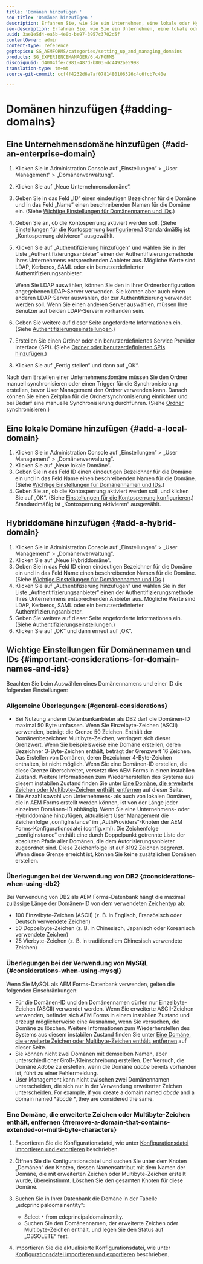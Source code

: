 ```yaml
---
title: 'Domänen hinzufügen '
seo-title: 'Domänen hinzufügen '
description: Erfahren Sie, wie Sie ein Unternehmen, eine lokale oder Hybriddomäne mithilfe der Einstellungen in Domain Management hinzufügen und allgmeine Gedanken zu Domänenamen und Ids.
seo-description: Erfahren Sie, wie Sie ein Unternehmen, eine lokale oder Hybriddomäne mithilfe der Einstellungen in Domain Management hinzufügen und allgmeine Gedanken zu Domänenamen und Ids.
uuid: 3ae1e5d4-ea5b-4e0b-be97-3957c3702d5f
contentOwner: admin
content-type: reference
geptopics: SG_AEMFORMS/categories/setting_up_and_managing_domains
products: SG_EXPERIENCEMANAGER/6.4/FORMS
discoiquuid: d4004ffe-c981-487d-b803-dc4492ae5998
translation-type: tm+mt
source-git-commit: ccf4f4232d6a7af0781480106526c4c6fcb7c40e

---
```



# Domänen hinzufügen {#adding-domains}

## Eine Unternehmensdomäne hinzufügen {#add-an-enterprise-domain}

1. Klicken Sie in Administration Console auf „Einstellungen“ > „User Management“ > „Domänenverwaltung“.
1. Klicken Sie auf „Neue Unternehmensdomäne“.
1. Geben Sie in das Feld „ID“ einen eindeutigen Bezeichner für die Domäne und in das Feld „Name“ einen beschreibenden Namen für die Domäne ein. (Siehe [Wichtige Einstellungen für Domänennamen und IDs](adding-domains.md#important-considerations-for-domain-names-and-ids).)
1. Geben Sie an, ob die Kontosperrung aktiviert werden soll. (Siehe [Einstellungen für die Kontosperrung konfigurieren](/help/forms/using/admin-help/configure-account-locking-settings.md#configure-account-locking-settings).) Standardmäßig ist „Kontosperrung aktivieren“ ausgewählt.
1. Klicken Sie auf „Authentifizierung hinzufügen“ und wählen Sie in der Liste „Authentifizierungsanbieter“ einen der Authentifizierungsmethode Ihres Unternehmens entsprechenden Anbieter aus. Mögliche Werte sind LDAP, Kerberos, SAML oder ein benutzerdefinierter Authentifizierungsanbieter.

   Wenn Sie LDAP auswählen, können Sie den in Ihrer Ordnerkonfiguration angegebenen LDAP-Server verwenden. Sie können aber auch einen anderen LDAP-Server auswählen, der zur Authentifizierung verwendet werden soll. Wenn Sie einen anderen Server auswählen, müssen Ihre Benutzer auf beiden LDAP-Servern vorhanden sein.

1. Geben Sie weitere auf dieser Seite angeforderte Informationen ein. (Siehe [Authentifizierungseinstellungen](/help/forms/using/admin-help/configuring-authentication-providers.md#authentication-settings).)
1. Erstellen Sie einen Ordner oder ein benutzerdefiniertes Service Provider Interface (SPI). (Siehe [Ordner oder benutzerdefinierten SPIs hinzufügen](/help/forms/using/admin-help/configuring-directories.md#adding-directories-or-custom-spis).)
1. Klicken Sie auf „Fertig stellen“ und dann auf „OK“.

Nach dem Erstellen einer Unternehmensdomäne müssen Sie den Ordner manuell synchronisieren oder einen Trigger für die Synchronisierung erstellen, bevor User Management den Ordner verwenden kann. Danach können Sie einen Zeitplan für die Ordnersynchronisierung einrichten und bei Bedarf eine manuelle Synchronisierung durchführen. (Siehe [Ordner synchronisieren](/help/forms/using/admin-help/synchronizing-directories.md#synchronizing-directories).)

## Eine lokale Domäne hinzufügen {#add-a-local-domain}

1. Klicken Sie in Administration Console auf „Einstellungen“ > „User Management“ > „Domänenverwaltung“.
1. Klicken Sie auf „Neue lokale Domäne“.
1. Geben Sie in das Feld ID einen eindeutigen Bezeichner für die Domäne ein und in das Feld Name einen beschreibenden Namen für die Domäne. (Siehe [Wichtige Einstellungen für Domänennamen und IDs](adding-domains.md#important-considerations-for-domain-names-and-ids).)
1. Geben Sie an, ob die Kontosperrung aktiviert werden soll, und klicken Sie auf „OK“. (Siehe [Einstellungen für die Kontosperrung konfigurieren](/help/forms/using/admin-help/configure-account-locking-settings.md#configure-account-locking-settings).) Standardmäßig ist „Kontosperrung aktivieren“ ausgewählt.

## Hybriddomäne hinzufügen {#add-a-hybrid-domain}

1. Klicken Sie in Administration Console auf „Einstellungen“ > „User Management“ > „Domänenverwaltung“.
1. Klicken Sie auf „Neue Hybriddomäne“.
1. Geben Sie in das Feld ID einen eindeutigen Bezeichner für die Domäne ein und in das Feld Name einen beschreibenden Namen für die Domäne. (Siehe [Wichtige Einstellungen für Domänennamen und IDs](adding-domains.md#important-considerations-for-domain-names-and-ids).)
1. Klicken Sie auf „Authentifizierung hinzufügen“ und wählen Sie in der Liste „Authentifizierungsanbieter“ einen der Authentifizierungsmethode Ihres Unternehmens entsprechenden Anbieter aus. Mögliche Werte sind LDAP, Kerberos, SAML oder ein benutzerdefinierter Authentifizierungsanbieter.
1. Geben Sie weitere auf dieser Seite angeforderte Informationen ein. (Siehe [Authentifizierungseinstellungen](/help/forms/using/admin-help/configuring-authentication-providers.md#authentication-settings).)
1. Klicken Sie auf „OK“ und dann erneut auf „OK“.

## Wichtige Einstellungen für Domänennamen und IDs {#important-considerations-for-domain-names-and-ids}

Beachten Sie beim Auswählen eines Domänennamens und einer ID die folgenden Einstellungen:

### Allgemeine Überlegungen:{#general-considerations}

* Bei Nutzung anderer Datenbankanbieter als DB2 darf die Domänen-ID maximal 50 Byte umfassen. Wenn Sie Einzelbyte-Zeichen (ASCII) verwenden, beträgt die Grenze 50 Zeichen. Enthält der Domänenbezeichner Multibyte-Zeichen, verringert sich dieser Grenzwert. Wenn Sie beispielsweise eine Domäne erstellen, deren Bezeichner 3-Byte-Zeichen enthält, beträgt der Grenzwert 16 Zeichen. Das Erstellen von Domänen, deren Bezeichner 4-Byte-Zeichen enthalten, ist nicht möglich. Wenn Sie eine Domänen-ID erstellen, die diese Grenze überschreitet, versetzt dies AEM Forms in einen instabilen Zustand. Weitere Informationen zum Wiederherstellen des Systems aus diesem instabilen Zustand finden Sie unter [Eine Domäne, die erweiterte Zeichen oder Multibyte-Zeichen enthält, entfernen](adding-domains.md#remove-a-domain-that-contains-extended-or-multi-byte-characters) auf dieser Seite.
* Die Anzahl sowohl von Unternehmens- als auch von lokalen Domänen, die in AEM Forms erstellt werden können, ist von der Länge jeder einzelnen Domänen-ID abhängig. Wenn Sie eine Unternehmens- oder Hybriddomäne hinzufügen, aktualisiert User Management die Zeichenfolge „configInstance“ im „AuthProviders“-Knoten der AEM Forms-Konfigurationsdatei (config.xml). Die Zeichenfolge „configInstance“ enthält eine durch Doppelpunkt getrennte Liste der absoluten Pfade aller Domänen, die dem Autorisierungsanbieter zugeordnet sind. Diese Zeichenfolge ist auf 8192 Zeichen begrenzt. Wenn diese Grenze erreicht ist, können Sie keine zusätzlichen Domänen erstellen.

### Überlegungen bei der Verwendung von DB2 {#considerations-when-using-db2}

Bei Verwendung von DB2 als AEM Forms-Datenbank hängt die maximal zulässige Länge der Domänen-ID von dem verwendeten Zeichentyp ab:

* 100 Einzelbyte-Zeichen (ASCII) (z. B. in Englisch, Französisch oder Deutsch verwendete Zeichen)
* 50 Doppelbyte-Zeichen (z. B. in Chinesisch, Japanisch oder Koreanisch verwendete Zeichen)
* 25 Vierbyte-Zeichen (z. B. in traditionellem Chinesisch verwendete Zeichen)

### Überlegungen bei der Verwendung von MySQL {#considerations-when-using-mysql}

Wenn Sie MySQL als AEM Forms-Datenbank verwenden, gelten die folgenden Einschränkungen:

* Für die Domänen-ID und den Domänennamen dürfen nur Einzelbyte-Zeichen (ASCII) verwendet werden. Wenn Sie erweiterte ASCII-Zeichen verwenden, befindet sich AEM Forms in einem instabilen Zustand und erzeugt möglicherweise eine Ausnahme, wenn Sie versuchen, die Domäne zu löschen. Weitere Informationen zum Wiederherstellen des Systems aus diesem instabilen Zustand finden Sie unter [Eine Domäne, die erweiterte Zeichen oder Multibyte-Zeichen enthält, entfernen](adding-domains.md#remove-a-domain-that-contains-extended-or-multi-byte-characters) auf dieser Seite.
* Sie können nicht zwei Domänen mit demselben Namen, aber unterschiedlicher Groß-/Kleinschreibung erstellen. Der Versuch, die Domäne *Adobe* zu erstellen, wenn die Domäne *adobe* bereits vorhanden ist, führt zu einer Fehlermeldung.
* User Management kann nicht zwischen zwei Domänennamen unterscheiden, die sich nur in der Verwendung erweiterter Zeichen unterscheiden. For example, if you create a domain named *abcde* and a domain named *âbcdè *, they are considered the same.

### Eine Domäne, die erweiterte Zeichen oder Multibyte-Zeichen enthält, entfernen {#remove-a-domain-that-contains-extended-or-multi-byte-characters}

1. Exportieren Sie die Konfigurationsdatei, wie unter [Konfigurationsdatei importieren und exportieren](/help/forms/using/admin-help/importing-exporting-configuration-file.md#importing-and-exporting-the-configuration-file) beschrieben.
1. Öffnen Sie die Konfigurationsdatei und suchen Sie unter dem Knoten „Domänen“ den Knoten, dessen Namensattribut mit dem Namen der Domäne, die mit erweiterten Zeichen oder Multibyte-Zeichen erstellt wurde, übereinstimmt. Löschen Sie den gesamten Knoten für diese Domäne.
1. Suchen Sie in Ihrer Datenbank die Domäne in der Tabelle „edcprincipaldomainentity“:

   * Select `*` from edcprincipaldomainentity.
   * Suchen Sie den Domänennamen, der erweiterte Zeichen oder Multibyte-Zeichen enthält, und legen Sie den Status auf „OBSOLETE“ fest.

1. Importieren Sie die aktualisierte Konfigurationsdatei, wie unter [Konfigurationsdatei importieren und exportieren](/help/forms/using/admin-help/importing-exporting-configuration-file.md#importing-and-exporting-the-configuration-file) beschrieben.


